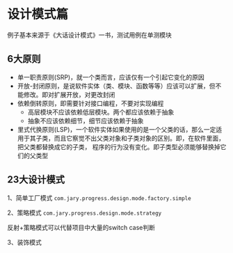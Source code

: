 # 设计模式篇
例子基本来源于《大话设计模式》一书，测试用例在单测模块

## 6大原则
- 单一职责原则(SRP)，就一个类而言，应该仅有一个引起它变化的原因
- 开放-封闭原则，是说软件实体（类、模块、函数等等）应该可以扩展，但不能修改。即对扩展开放，对更改封闭
- 依赖倒转原则，即需要针对接口编程，不要对实现编程
    - 高层模块不应该依赖低层模块。两个都应该依赖于抽象
    - 抽象不应该依赖细节，细节应该依赖于抽象
- 里式代换原则(LSP)，一个软件实体如果使用的是一个父类的话，那么一定适用于其子类，而且它察觉不出父类对象和子类对象的区别。即，在软件里面，把父类都替换成它的子类，
程序的行为没有变化。即子类型必须能够替换掉它们的父类型



## 23大设计模式
1、简单工厂模式
`com.jary.progress.design.mode.factory.simple`

2、策略模式
`com.jary.progress.design.mode.strategy`

反射+策略模式可以代替项目中大量的switch case判断

3、装饰模式
